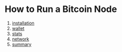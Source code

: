 How to Run a Bitcoin Node
===
1. [installation](01-installation.md)
2. [wallet](02-wallet.md)
3. [stats](03-stats.md)
4. [network](04-network.md)
5. [summary](05-summary.md)
